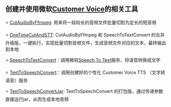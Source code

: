 ## 创建并使用微软[Customer Voice](https://eastasia.cris.ai/Home/CustomSpeech)的相关工具


:star: [CutAudioByFfmpeg](https://github.com/mickey1025/Azure-TTS-STT-Tools/tree/master/zylaudiotools/CutAudioByFfmpeg): 用来将一段较长的音频文件批量切割为定长的短音频

:star: [OneTimeCutAndSTT](https://github.com/mickey1025/Azure-TTS-STT-Tools/tree/master/zylaudiotools/OneTimeCutAndSTT): CutAudioByFfmpeg 和 SpeechToTextConvert 的合并升级版，一键执行，实现批量切割音频文件，生成音频文件对应的文本，最终输出到本地

:star: [SpeechToTextConvert](https://github.com/mickey1025/Azure-TTS-STT-Tools/tree/master/zylaudiotools/SpeechToTextConvert)：调用微软[Speech To Text](https://azure.microsoft.com/en-us/services/cognitive-services/speech-to-text/)服务，将语音转换成文字

:star: [TextToSpeechConvert](https://github.com/mickey1025/Azure-TTS-STT-Tools/tree/master/zylaudiotools/TextToSpeechConvert)：调用创建好的个性化 Customer Voice TTS （文字转语音）服务

:star: [TextToSpeechConvertJar](https://github.com/mickey1025/Azure-TTS-STT-Tools/tree/master/zylaudiotools/TextToSpeechConvertJar): TextToSpeechConvert 的打包版，通过传递参数直接运行jar，从而生成本地音频 
